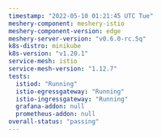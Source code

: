 ```yaml
---
timestamp: "2022-05-10 01:21:45 UTC Tue"
meshery-component: meshery-istio
meshery-component-version: edge
meshery-server-version: "v0.6.0-rc.5q"
k8s-distro: minikube
k8s-version: "v1.20.1"
service-mesh: istio
service-mesh-version: "1.12.7"
tests:
  istiod: "Running"
  istio-egressgateway: "Running"
  istio-ingressgateway: "Running"
  grafana-addon: null
  prometheus-addon: null
overall-status: "passing"
---
```

